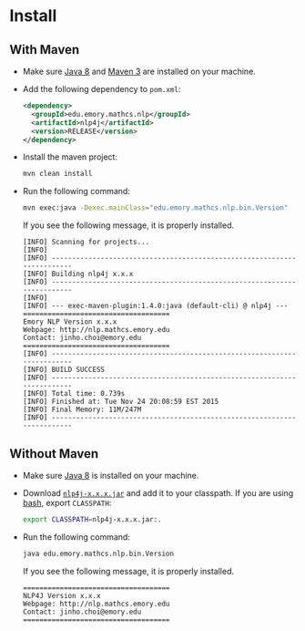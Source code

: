 # Install

## With Maven

* Make sure [Java 8](http://www.oracle.com/technetwork/java/javase/) and [Maven 3](https://maven.apache.org) are installed on your machine.
* Add the following dependency to `pom.xml`:

	```xml
    <dependency>
      <groupId>edu.emory.mathcs.nlp</groupId>
      <artifactId>nlp4j</artifactId>
      <version>RELEASE</version>
    </dependency>
	```
	
* Install the maven project:

	```bash
	mvn clean install
	```
	
* Run the following command:

	```bash
	mvn exec:java -Dexec.mainClass="edu.emory.mathcs.nlp.bin.Version"
	```

	If you see the following message, it is properly installed.

	```
	[INFO] Scanning for projects...
	[INFO]                                                                         
	[INFO] ------------------------------------------------------------------------
	[INFO] Building nlp4j x.x.x
	[INFO] ------------------------------------------------------------------------
	[INFO] 
	[INFO] --- exec-maven-plugin:1.4.0:java (default-cli) @ nlp4j ---
	====================================
	Emory NLP Version x.x.x
	Webpage: http://nlp.mathcs.emory.edu
	Contact: jinho.choi@emory.edu
	====================================
	[INFO] ------------------------------------------------------------------------
	[INFO] BUILD SUCCESS
	[INFO] ------------------------------------------------------------------------
	[INFO] Total time: 0.739s
	[INFO] Finished at: Tue Nov 24 20:08:59 EST 2015
	[INFO] Final Memory: 11M/247M
	[INFO] ------------------------------------------------------------------------
	```

## Without Maven

* Make sure [Java 8](http://www.oracle.com/technetwork/java/javase/) is installed on your machine.
* Download [`nlp4j-x.x.x.jar`](http://nlp.mathcs.emory.edu/nlp4j/nlp4j-1.0.0.jar) and add it to your classpath. If you are using [bash](https://www.gnu.org/software/bash/), export `CLASSPATH`:

	```bash
	export CLASSPATH=nlp4j-x.x.x.jar:.
	```


* Run the following command:

	```bash
	java edu.emory.mathcs.nlp.bin.Version
	```

	If you see the following message, it is properly installed.

	```
	====================================
	NLP4J Version x.x.x
	Webpage: http://nlp.mathcs.emory.edu
	Contact: jinho.choi@emory.edu
	====================================
	```
